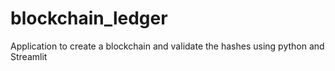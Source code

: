# blockchain_ledger
Application to create a blockchain and validate the hashes using python and Streamlit
